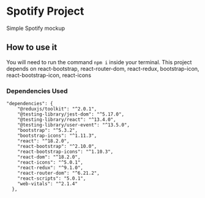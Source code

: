 # Spotify Project

Simple Spotify mockup

## How to use it

You will need to run the command `npm i` inside your terminal.
This project depends on react-bootstrap, react-router-dom, react-redux, bootstrap-icon, react-bootstrap-icon, react-icons

### Dependencies Used

```
"dependencies": {
    "@reduxjs/toolkit": "^2.0.1",
    "@testing-library/jest-dom": "^5.17.0",
    "@testing-library/react": "^13.4.0",
    "@testing-library/user-event": "^13.5.0",
    "bootstrap": "^5.3.2",
    "bootstrap-icons": "^1.11.3",
    "react": "^18.2.0",
    "react-bootstrap": "^2.10.0",
    "react-bootstrap-icons": "^1.10.3",
    "react-dom": "^18.2.0",
    "react-icons": "^5.0.1",
    "react-redux": "^9.1.0",
    "react-router-dom": "^6.21.2",
    "react-scripts": "5.0.1",
    "web-vitals": "^2.1.4"
  },
```
